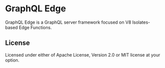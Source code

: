 # GraphQL Edge

GraphQL Edge is a GraphQL server framework focused on V8 Isolates-based Edge
Functions.

## License

Licensed under either of Apache License, Version 2.0 or MIT license at your
option.
